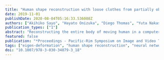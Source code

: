 ```yaml
---
title: "Human shape reconstruction with loose clothes from partially observed data by pose specific deformation"
date: 2019-11-01
publishDate: 2020-08-04T05:16:33.536008Z
authors: ["Akihiko Sayo", "Hayato Onizuka", "Diego Thomas", "Yuta Nakashima", "Hiroshi Kawasaki", "Katsushi Ikeuchi"]
publication_types: ["1"]
abstract: "Reconstructing the entire body of moving human in a computer is important for various applications, such as tele-presence, virtual try-on, etc. For the purpose, realistic representation of loose clothes or non-rigid body deformation is a challenging and important task. Recent approaches for full-body reconstruction use a statistical shape model, which is built upon accurate full-body scans of people in skin-tight clothes. Such a model can be fitted to a point cloud of a person wearing loose clothes, however, it cannot represent the detailed shape of loose clothes, such as wrinkles and/or folds. In this paper, we propose a method that reconstructs 3D model of full-body human with loose clothes by reproducing the deformations as displacements from the skin-tight body mesh. We take advantage of a statistical shape model as base shape of full-body human mesh, and then, obtain displacements from the base mesh by non-rigid registration. To efficiently represent such displacements, we use lower dimensional embeddings of the deformations. This enables us to regress the coefficients corresponding to the small number of bases. We also propose a method to reconstruct shape only from a single 3D scanner, which is realized by shape fitting to only visible meshes as well as intra-frame shape interpolation. Our experiments with both unknown scene and partial body scans confirm the reconstruction ability of our proposed method."
featured: false
publication: "*Proceedings - Pacific-Rim Symposium on Image and Video Technology*"
tags: ["eigen-deformation", "human shape reconstruction", "neural network", "non-rigid registration"]
doi: "10.1007/978-3-030-34879-3_18"
---
```


